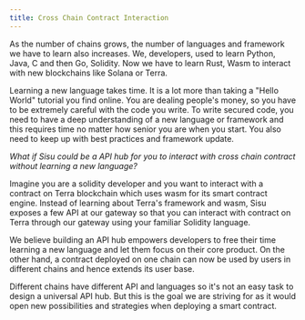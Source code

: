 ```yaml
---
title: Cross Chain Contract Interaction
---
```

As the number of chains grows, the number of languages and framework we have to learn also increases. We, developers, used to learn Python, Java, C and then Go, Solidity. Now we have to learn Rust, Wasm to interact with new blockchains like Solana or Terra.

Learning a new language takes time. It is a lot more than taking a "Hello World" tutorial you find online. You are dealing people's money, so you have to be extremely careful with the code you write.
To write secured code, you need to have a deep understanding of a new language or framework and this requires time no matter how senior you are when you start. You also need to keep up with best practices and framework update.

*What if Sisu could be a API hub for you to interact with cross chain contract without learning a new language?*

Imagine you are a solidity developer and you want to interact with a contract on Terra blockchain which uses wasm for its smart contract engine. Instead of learning about Terra's framework and wasm, Sisu exposes a few API at our gateway so that you can interact with contract on Terra through our gateway using your familiar Solidity language.

We believe building an API hub empowers developers to free their time learning a new language and let them focus on their core product. On the other hand, a contract deployed on one chain can now be used by users in different chains and hence extends its user base.

Different chains have different API and languages so it's not an easy task to design a universal API hub. But this is the goal we are striving for as it would open new possibilities and strategies when deploying a smart contract.
